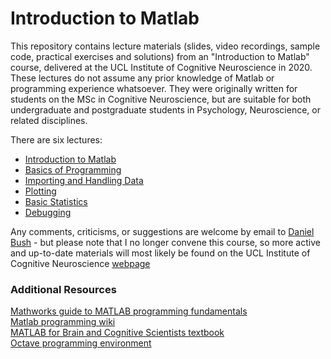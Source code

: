 # Introduction to Matlab

This repository contains lecture materials (slides, video recordings, sample code, practical exercises and solutions) from an "Introduction to Matlab" course, delivered at the UCL Institute of Cognitive Neuroscience in 2020. These lectures do not assume any prior knowledge of Matlab or programming experience whatsoever. They were originally written for students on the MSc in Cognitive Neuroscience, but are suitable for both undergraduate and postgraduate students in Psychology, Neuroscience, or related disciplines.  

There are six lectures:  
- [Introduction to Matlab](/Lecture1/)
- [Basics of Programming](/Lecture2/)
- [Importing and Handling Data](/Lecture3/)
- [Plotting](/Lecture4/)
- [Basic Statistics](/Lecture5/)
- [Debugging](/Lecture6/)

Any comments, criticisms, or suggestions are welcome by email to [Daniel Bush](mailto:drdanielbush@gmail.com) - but please note that I no longer convene this course, so more active and up-to-date materials will most likely be found on the UCL Institute of Cognitive Neuroscience [webpage](https://www.ucl.ac.uk/icn/study/matlab-course)

### Additional Resources
[Mathworks guide to MATLAB programming fundamentals](https://uk.mathworks.com/help/pdf_doc/matlab/matlab_prog.pdf)  
[Matlab programming wiki](https://en.wikibooks.org/wiki/MATLAB_Programming)  
[MATLAB for Brain and Cognitive Scientists textbook](https://www.mikexcohen.com/#books)  
[Octave programming environment](https://www.gnu.org/software/octave/)  
